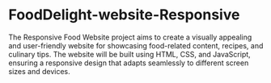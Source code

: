 # FoodDelight-website-Responsive
The Responsive Food Website project aims to create a visually appealing and user-friendly website for showcasing food-related content, recipes, and culinary tips. The website will be built using HTML, CSS, and JavaScript, ensuring a responsive design that adapts seamlessly to different screen sizes and devices.
